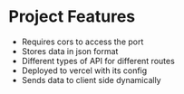# Project Features
 
   * Requires cors to access the port
   * Stores data in json format
   * Different types of API for different routes
   * Deployed to vercel with its config
   * Sends data to client side dynamically

